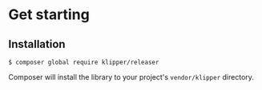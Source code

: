 Get starting
============

## Installation

```shell
$ composer global require klipper/releaser
```

Composer will install the library to your project's `vendor/klipper` directory.
